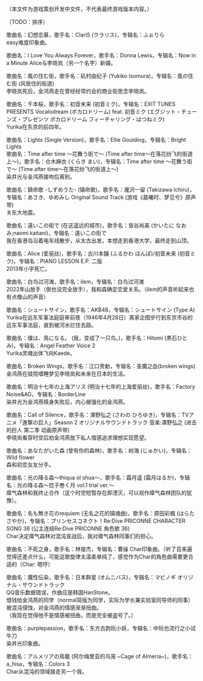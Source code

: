 （本文件为游戏策划开发中文件，不代表最终游戏版本内容。）

（TODO：排序）

歌曲名：幻想恋慕，歌手名：ClariS (クラリス)，专辑名：ふぉりら  
easy难度印象曲。  

歌曲名：I Love You Always Forever，歌手名：Donna Lewis，专辑名：Now in a Minute
Alice与李晓岚（另一个名字）新婚。

歌曲名：風の住む街，歌手名：矶村由纪子 (Yukiko Isomura)，专辑名：風の住む街 (风居住的街道)  
李晓岚死后，金鸿燕走在曾经经常约会的商业街思念李晓岚。  

歌曲名：千本桜，歌手名：初音未来 (初音ミク)，专辑名：EXIT TUNES PRESENTS Vocalodream (ボカロドリーム) feat. 初音ミク (エグジット・チューンズ・プレゼンツ ボカロドリーム フィーチャリング・はつねミク)  
Yurika在东京的前四年。  

歌曲名：Lights (Single Version)，歌手名：Ellie Goulding，专辑名：Bright Lights  
歌曲名：Time after time ～花舞う街で～ (Time after time～在落花纷飞的街道上～)，歌手名：仓木麻衣 (くらき まい)，专辑名：Time after time ～花舞う街で～ (Time after time～在落花纷飞的街道上～)  
染井光与金鸿燕接吻后离别。  

歌曲名：鎮命歌 -しずめうた- (镇命歌)，歌手名：瀧沢一留 (Takizawa Ichiru)，专辑名：あさき、ゆめみし Original Sound Track (游戏《晨曦时、梦见兮》原声带)   
关东大地震。  

歌曲名：遠いこの街で (在这遥远的城市)，歌手名：皆谷尚美 (かいたに なおみ;naomi kaitani)，专辑名：遠いこの街で  
我在香港岛沿着电车线散步，从太古出发，本想走到香港大学，最终走到山顶。  

歌曲名：Alice (爱丽丝)，歌手名：古川本舗 (ふるかわ ほんぽ)/初音未来 (初音ミク)，专辑名：PIANO LESSON E.P. 二版  
2013年小宇死亡。  

歌曲名：白鸟过河滩，歌手名：ilem，专辑名：白鸟过河滩  
2022年山放手（倒也没完全放手），我和森确定恋爱关系。（ilem的声音听起来也有点像山的声音）  

歌曲名：シュートサイン，歌手名：AKB48，专辑名：シュートサイン (Type A)  
Yurika在远东军事法庭庭审前夜（1946年4月28日）离家企图步行到东京市谷的远东军事法庭，直到被河水拦住去路。  

歌曲名：僕は、鳥になる。 (我，变成了一只鸟。)，歌手名：Hitomi (黒石ひとみ)，专辑名：Angel Feather Voice 2  
Yurika灵魂出体飞向Kaede。  

歌曲名：Broken Wings，歌手名：江口贵勅，专辑名：圣魔之血(broken wings)  
金鸿燕在妓院嗜睡梦见李晓岚和未来在日本的生活。  

歌曲名：明治十七年の上海アリス (明治十七年的上海爱丽丝)，歌手名：Factory Noise&AG，专辑名：BorderLine  
染井光为金鸿燕赎身失败后，内心被强化的金鸿燕。  

歌曲名：Call of Silence，歌手名：澤野弘之 (さわの ひろゆき)，专辑名：TVアニメ「進撃の巨人」Season 2 オリジナルサウンドトラック 音楽:澤野弘之 (进击的巨人 第二季 动画原声带)  
李晓岚看穿时空后劝金鸿燕放下私人情感追求理想实现愿望。  

歌曲名：あなたがいた森 (曾有你的森林)，歌手名：树海 (じゅかい)，专辑名：Wild flower  
森和初恋女友分手。  

歌曲名：光の降る森～thiqua ol shua～，歌手名：霜月遥 (霜月はるか)，专辑名：光の降る森～捻子巻く月 vol.1 trial ver.～  
瘴气森林和我终止合作（这个时空短暂存在即湮灭，可以视作瘴气森林团队的犹豫）。  

歌曲名：名も無き花のrequiem (无名之花的镇魂曲)，歌手名：原田彩楓 (はらた さやか)，专辑名：プリンセスコネクト！Re:Dive PRICONNE CHARACTER SONG 36 (公主连结Re:Dive PRICONNE 角色歌 36)  
Char决定瘴气森林对混沌宣战后，我对瘴气森林同事们的担心。  

歌曲名：不死之身，歌手名：林俊杰，专辑名：曹操
Char印象曲。（听了百来遍觉得还差点什么，可能这歌旋律太温柔单纯了，感觉作为Char的角色曲需要更合适的（Char: 嗯哼）

歌曲名：魔性伝染，歌手名：日本群星 (オムニバス)，专辑名：マビノギ オリジナル・サウンドトラック  
QQ音乐数据错误，作曲应是韩国HanStone。  
借钱给金鸿燕的同学（normal简版为同学，实际为学长兼实验室同导师的同事）被混沌侵蚀，对金鸿燕的情感渐渐扭曲。  
（我现在觉得他不是情感被扭曲，而是完全被盗号了。）  

歌曲名：purplepassion，歌手名：东方古韵阮小妖，专辑名：中阮也流行之小试牛刀  
染井光印象曲。  

歌曲名：アルメリアの鳥籠 (阿尔梅里亚的鸟笼 ~Cage of Almeria~)，歌手名：a_hisa，专辑名：Colors 3  
Char从混沌的领域接走另一个我。  
